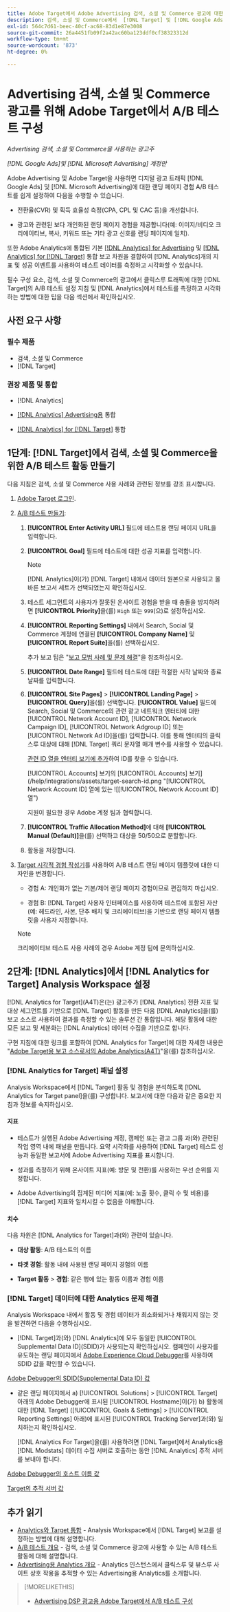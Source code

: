 ```yaml
---
title: Adobe Target에서 Adobe Advertising 검색, 소셜 및 Commerce 광고에 대한 A/B 테스트 구성
description: 검색, 소셜 및 Commerce에서  [!DNL Target] 및 [!DNL Google Ads] 광고에 대한 [!DNL Microsoft Advertising] 에서 A/B 테스트를 설정하는 방법에 대해 알아봅니다.
exl-id: 564c7d61-beec-40cf-ac68-83d1e87e3008
source-git-commit: 26a4451fb09f2a42ac60ba123ddf0cf38323312d
workflow-type: tm+mt
source-wordcount: '873'
ht-degree: 0%

---
```


# Advertising 검색, 소셜 및 Commerce 광고를 위해 Adobe Target에서 A/B 테스트 구성

*Advertising 검색, 소셜 및 Commerce을 사용하는 광고주*

*[!DNL Google Ads]및 [!DNL Microsoft Advertising] 계정만*

Adobe Advertising 및 Adobe Target을 사용하면 디지털 광고 트래픽 [!DNL Google Ads] 및 [!DNL Microsoft Advertising]에 대한 랜딩 페이지 경험 A/B 테스트를 쉽게 설정하여 다음을 수행할 수 있습니다.

* 전환율(CVR) 및 획득 효율성 측정(CPA, CPL 및 CAC 등)을 개선합니다.

* 광고와 관련된 보다 개인화된 랜딩 페이지 경험을 제공합니다(예: 이미지/비디오 크리에이티브, 복사, 키워드 또는 기타 광고 신호를 랜딩 페이지에 일치).

또한 Adobe Analytics에 통합된 기본 [[!DNL Analytics] for Advertising](/help/integrations/analytics/overview.md) 및 [[!DNL Analytics] for [!DNL Target]](https://experienceleague.adobe.com/docs/target/using/integrate/a4t/a4t.html) 통합 보고 차원을 결합하여 [!DNL Analytics]개의 지표 및 성공 이벤트를 사용하여 테스트 데이터를 측정하고 시각화할 수 있습니다.

필수 구성 요소, 검색, 소셜 및 Commerce의 광고에서 클릭스루 트래픽에 대한 [!DNL Target]의 A/B 테스트 설정 지침 및 [!DNL Analytics]에서 테스트를 측정하고 시각화하는 방법에 대한 팁을 다음 섹션에서 확인하십시오.

## 사전 요구 사항

### 필수 제품

* 검색, 소셜 및 Commerce
* [!DNL Target]

### 권장 제품 및 통합

* [!DNL Analytics]

* [[!DNL Analytics] Advertising용](/help/integrations/analytics/overview.md) 통합<!-- necessary for testing view-throughs, which most advertisers want to do -->

* [[!DNL Analytics] for [!DNL Target]](https://experienceleague.adobe.com/docs/target/using/integrate/a4t/a4t.html) 통합

## 1단계: [!DNL Target]에서 검색, 소셜 및 Commerce을 위한 A/B 테스트 활동 만들기

다음 지침은 검색, 소셜 및 Commerce 사용 사례와 관련된 정보를 강조 표시합니다.

1. [Adobe Target 로그인](https://experienceleague.adobe.com/docs/target/using/introduction/target-access-from-mac.html).

1. [A/B 테스트 만들기](https://experienceleague.adobe.com/docs/target/using/activities/abtest/create/test-create-ab.html):

   1. **[!UICONTROL Enter Activity URL]** 필드에 테스트용 랜딩 페이지 URL을 입력합니다.

   1. **[!UICONTROL Goal]** 필드에 테스트에 대한 성공 지표를 입력합니다.

      >[!NOTE]
      >
      >[!DNL Analytics]이(가) [!DNL Target] 내에서 데이터 원본으로 사용되고 올바른 보고서 세트가 선택되었는지 확인하십시오.

   1. 테스트 세그먼트의 사용자가 잘못된 온사이트 경험을 받을 때 충돌을 방지하려면 **[!UICONTROL Priority]**&#x200B;을(를) `High` 또는 `999`(으)로 설정하십시오.


   1. **[!UICONTROL Reporting Settings]** 내에서 Search, Social 및 Commerce 계정에 연결된 **[!UICONTROL Company Name]** 및 **[!UICONTROL Report Suite]**&#x200B;을(를) 선택하십시오.

      추가 보고 팁은 &quot;[보고 모범 사례 및 문제 해결](https://experienceleague.adobe.com/docs/analytics/analyze/reports-analytics/report-troubleshooting.html)&quot;을 참조하십시오.

   1. **[!UICONTROL Date Range]** 필드에 테스트에 대한 적절한 시작 날짜와 종료 날짜를 입력합니다.

   1. **[!UICONTROL Site Pages]** > **[!UICONTROL Landing Page]** > **[!UICONTROL Query]**&#x200B;을(를) 선택합니다. **[!UICONTROL Value]** 필드에 Search, Social 및 Commerce의 관련 광고 네트워크 엔터티에 대한 [!UICONTROL Network Account ID], [!UICONTROL Network Campaign ID], [!UICONTROL Network Adgroup ID] 또는 [!UICONTROL Network Ad ID]을(를) 입력합니다. 이를 통해 엔터티의 클릭스루 대상에 대해 [!DNL Target] 쿼리 문자열 매개 변수를 사용할 수 있습니다.

      [관련 ID 열을 엔터티 보기에 추가](/help/search-social-commerce/common-tasks/data-views/custom-default-views-manage.md)하여 ID를 찾을 수 있습니다.

      [!UICONTROL Accounts] 보기의 [!UICONTROL Accounts] 보기&rbrack;(/help/integrations/assets/target-search-id.png "[!UICONTROL Network Account ID] 열에 있는 !&lbrack;[!UICONTROL Network Account ID] 열")

      지원이 필요한 경우 Adobe 계정 팀과 협력합니다.

   1. **[!UICONTROL Traffic Allocation Method]**&#x200B;에 대해 **[!UICONTROL Manual (Default)]**&#x200B;을(를) 선택하고 대상을 50/50으로 분할합니다.

   1. 활동을 저장합니다.

1. [Target 시각적 경험 작성기](https://experienceleague.adobe.com/docs/target/using/activities/abtest/create/test-create-ab.html)를 사용하여 A/B 테스트 랜딩 페이지 템플릿에 대한 디자인을 변경합니다.

   * 경험 A: 개인화가 없는 기본/제어 랜딩 페이지 경험이므로 편집하지 마십시오.

   * 경험 B: [!DNL Target] 사용자 인터페이스를 사용하여 테스트에 포함된 자산(예: 헤드라인, 사본, 단추 배치 및 크리에이티브)을 기반으로 랜딩 페이지 템플릿을 사용자 지정합니다.

   >[!NOTE]
   >
   >크리에이티브 테스트 사용 사례의 경우 Adobe 계정 팀에 문의하십시오.

## 2단계: [!DNL Analytics]에서 [!DNL Analytics for Target] Analysis Workspace 설정

[!DNL Analytics for Target]&#x200B;(A4T)은(는) 광고주가 [!DNL Analytics] 전환 지표 및 대상 세그먼트를 기반으로 [!DNL Target] 활동을 만든 다음 [!DNL Analytics]을(를) 보고 소스로 사용하여 결과를 측정할 수 있는 솔루션 간 통합입니다. 해당 활동에 대한 모든 보고 및 세분화는 [!DNL Analytics] 데이터 수집을 기반으로 합니다.

구현 지침에 대한 링크를 포함하여 [!DNL Analytics for Target]에 대한 자세한 내용은 &quot;[Adobe Target용 보고 소스로서의 Adobe Analytics(A4T)](https://experienceleague.adobe.com/docs/target/using/integrate/a4t/a4t.html)&quot;을(를) 참조하십시오.

### [!DNL Analytics for Target] 패널 설정

Analysis Workspace에서 [!DNL Target] 활동 및 경험을 분석하도록 [!DNL Analytics for Target panel]을(를) 구성합니다. 보고서에 대한 다음과 같은 중요한 지침과 정보를 숙지하십시오.

#### 지표

* 테스트가 실행된 Adobe Advertising 계정, 캠페인 또는 광고 그룹 <!-- only applicable entities? -->과(와) 관련된 작업 영역 내에 패널을 만듭니다. 요약 시각화를 사용하여 [!DNL Target] 테스트 성능과 동일한 보고서에 Adobe Advertising 지표를 표시합니다.

* 성과를 측정하기 위해 온사이트 지표(예: 방문 및 전환)를 사용하는 우선 순위를 지정합니다.

* Adobe Advertising의 집계된 미디어 지표(예: 노출 횟수, 클릭 수 및 비용)를 [!DNL Target] 지표와 일치시킬 수 없음을 이해합니다.

#### 치수

다음 차원은 [!DNL Analytics for Target]과(와) 관련이 있습니다.

* **대상 활동**: A/B 테스트의 이름

* **타겟 경험**: 활동 내에 사용된 랜딩 페이지 경험의 이름

* **Target 활동** > **경험**: 같은 행에 있는 활동 이름과 경험 이름

### [!DNL Target] 데이터에 대한 Analytics 문제 해결

Analysis Workspace 내에서 활동 및 경험 데이터가 최소화되거나 채워지지 않는 것을 발견하면 다음을 수행하십시오.

* [!DNL Target]과(와) [!DNL Analytics]에 모두 동일한 [!UICONTROL Supplemental Data ID]&#x200B;(SDID)가 사용되는지 확인하십시오. 캠페인이 사용자를 유도하는 랜딩 페이지에서 [Adobe Experience Cloud Debugger](https://experienceleague.adobe.com/docs/target-learn/tutorials/troubleshooting/troubleshoot-with-the-experience-cloud-debugger.html)를 사용하여 SDID 값을 확인할 수 있습니다.

[Adobe Debugger의 SDID(Supplemental Data ID) 값](/help/integrations/assets/target-troubleshooting-sdid.png)

* 같은 랜딩 페이지에서 a) [!UICONTROL Solutions] > [!UICONTROL Target] 아래의 Adobe Debugger에 표시된 [!UICONTROL Hostname]이(가) b) 활동에 대한 [!DNL Target] ([!UICONTROL Goals & Settings] > [!UICONTROL Reporting Settings] 아래)에 표시된 [!UICONTROL Tracking Server]과(와) 일치하는지 확인하십시오.

  [!DNL Analytics For Target]을(를) 사용하려면 [!DNL Target]에서 Analytics용 [!DNL Modstats] 데이터 수집 서버로 호출하는 동안 [!DNL Analytics] 추적 서버를 보내야 합니다.<!-- just "to Analytics?"-->

[Adobe Debugger의 호스트 이름 값](/help/integrations/assets/target-troubleshooting-hostname.png)

[Target의 추적 서버 값](/help/integrations/assets/target-troubleshooting-tracking-server.png)

## 추가 읽기

* [Analytics와 Target 통합](https://experienceleague.adobe.com/docs/target-learn/tutorials/integrations/3.2-target-analytics.html) - Analysis Workspace에서 [!DNL Target] 보고를 설정하는 방법에 대해 설명합니다.
* [A/B 테스트 개요](https://experienceleague.adobe.com/docs/target/using/activities/abtest/test-ab.html) - 검색, 소셜 및 Commerce 광고에 사용할 수 있는 A/B 테스트 활동에 대해 설명합니다.
* [Advertising용 Analytics 개요](/help/integrations/analytics/overview.md) - Analytics 인스턴스에서 클릭스루 및 뷰스루 사이트 상호 작용을 추적할 수 있는 Advertising용 Analytics를 소개합니다.

>[!MORELIKETHIS]
>
>* [Advertising DSP 광고용 Adobe Target에서 A/B 테스트 구성](ab-tests-dsp.md)
